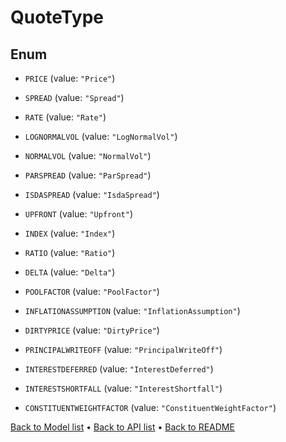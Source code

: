 

# QuoteType

## Enum


* `PRICE` (value: `"Price"`)

* `SPREAD` (value: `"Spread"`)

* `RATE` (value: `"Rate"`)

* `LOGNORMALVOL` (value: `"LogNormalVol"`)

* `NORMALVOL` (value: `"NormalVol"`)

* `PARSPREAD` (value: `"ParSpread"`)

* `ISDASPREAD` (value: `"IsdaSpread"`)

* `UPFRONT` (value: `"Upfront"`)

* `INDEX` (value: `"Index"`)

* `RATIO` (value: `"Ratio"`)

* `DELTA` (value: `"Delta"`)

* `POOLFACTOR` (value: `"PoolFactor"`)

* `INFLATIONASSUMPTION` (value: `"InflationAssumption"`)

* `DIRTYPRICE` (value: `"DirtyPrice"`)

* `PRINCIPALWRITEOFF` (value: `"PrincipalWriteOff"`)

* `INTERESTDEFERRED` (value: `"InterestDeferred"`)

* `INTERESTSHORTFALL` (value: `"InterestShortfall"`)

* `CONSTITUENTWEIGHTFACTOR` (value: `"ConstituentWeightFactor"`)



[Back to Model list](../README.md#documentation-for-models) &#8226; [Back to API list](../README.md#documentation-for-api-endpoints) &#8226; [Back to README](../README.md)


